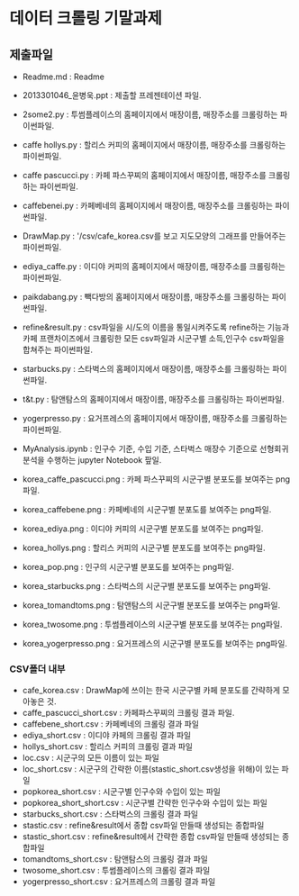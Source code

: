 # 데이터 크롤링 기말과제

## 제출파일

- Readme.md : Readme 
- 2013301046_윤병욱.ppt : 제출할 프레젠테이션 파일.

- 2some2.py : 투썸플레이스의 홈페이지에서 매장이름, 매장주소를 크롤링하는 파이썬파일.
- caffe hollys.py : 할리스 커피의 홈페이지에서 매장이름, 매장주소를 크롤링하는 파이썬파일.
- caffe pascucci.py : 카페 파스꾸찌의 홈페이지에서 매장이름, 매장주소를 크롤링하는 파이썬파일.
- caffebenei.py : 카페베네의 홈페이지에서 매장이름, 매장주소를 크롤링하는 파이썬파일.
- DrawMap.py : '/csv/cafe_korea.csv를 보고 지도모양의 그래프를 만들어주는 파이썬파일.
- ediya_caffe.py : 이디야 커피의 홈페이지에서 매장이름, 매장주소를 크롤링하는 파이썬파일.
- paikdabang.py : 빽다방의 홈페이지에서 매장이름, 매장주소를 크롤링하는 파이썬파일.
- refine&result.py : csv파일을 시/도의 이름을 통일시켜주도록 refine하는 기능과
                    카페 프랜차이즈에서 크롤링한 모든 csv파일과 시군구별 소득,인구수 csv파일을 합쳐주는 파이썬파일.
- starbucks.py : 스타벅스의 홈페이지에서 매장이름, 매장주소를 크롤링하는 파이썬파일.
- t&t.py : 탐앤탐스의 홈페이지에서 매장이름, 매장주소를 크롤링하는 파이썬파일.
- yogerpresso.py : 요거프레스의 홈페이지에서 매장이름, 매장주소를 크롤링하는 파이썬파일.

- MyAnalysis.ipynb : 인구수 기준, 수입 기준, 스타벅스 매장수 기준으로 선형회귀분석을 수행하는 jupyter Notebook 팦일.

- korea_caffe_pascucci.png : 카페 파스꾸찌의 시군구별 분포도를 보여주는 png파일.
- korea_caffebene.png : 카페베네의 시군구별 분포도를 보여주는 png파일.
- korea_ediya.png : 이디야 커피의 시군구별 분포도를 보여주는 png파일.
- korea_hollys.png : 할리스 커피의 시군구별 분포도를 보여주는 png파일.
- korea_pop.png : 인구의 시군구별 분포도를 보여주는 png파일.
- korea_starbucks.png : 스타벅스의 시군구별 분포도를 보여주는 png파일.
- korea_tomandtoms.png : 탐앤탐스의 시군구별 분포도를 보여주는 png파일.
- korea_twosome.png : 투썸플레이스의 시군구별 분포도를 보여주는 png파일.
- korea_yogerpresso.png : 요거프레스의 시군구별 분포도를 보여주는 png파일.

### CSV폴더 내부

- cafe_korea.csv : DrawMap에 쓰이는 한국 시군구별 카페 분포도를 간략하게 모아놓은 것.
- caffe_pascucci_short.csv : 카페파스꾸찌의 크롤링 결과 파일.
- caffebene_short.csv : 카페베네의 크롤링 결과 파일
- ediya_short.csv : 이디야 카페의 크롤링 결과 파일
- hollys_short.csv : 할리스 커피의 크롤링 결과 파일
- loc.csv : 시군구의 모든 이름이 있는 파일
- loc_short.csv : 시군구의 간략한 이름(stastic_short.csv생성을 위해)이 있는 파일
- popkorea_short.csv : 시군구별 인구수와 수입이 있는 파일
- popkorea_short_short.csv : 시군구별 간략한 인구수와 수입이 있는 파일
- starbucks_short.csv : 스타벅스의 크롤링 결과 파일
- stastic.csv : refine&result에서 종합 csv파일 만들때 생성되는 종합파일
- stastic_short.csv : refine&result에서 간략한 종합 csv파일 만들때 생성되는 종합파일
- tomandtoms_short.csv : 탐앤탐스의 크롤링 결과 파일
- twosome_short.csv : 투썸플레이스의 크롤링 결과 파일
- yogerpresso_short.csv : 요거프레스의 크롤링 결과 파일
